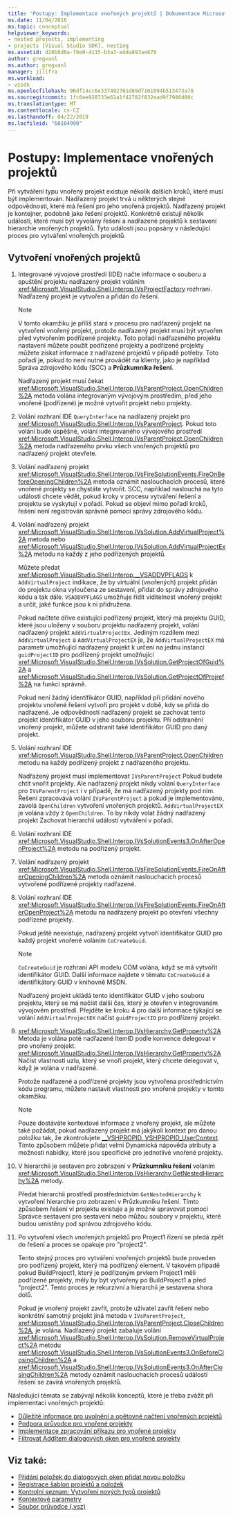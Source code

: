 ```yaml
---
title: 'Postupy: Implementace vnořených projektů | Dokumentace Microsoftu'
ms.date: 11/04/2016
ms.topic: conceptual
helpviewer_keywords:
- nested projects, implementing
- projects [Visual Studio SDK], nesting
ms.assetid: d20b8d6a-f0e0-4115-b3a3-edda893ae678
author: gregvanl
ms.author: gregvanl
manager: jillfra
ms.workload:
- vssdk
ms.openlocfilehash: 96df14cc6e337402761d89d7161094b513473a78
ms.sourcegitcommit: 1fc6ee928733e61a1f42782f832ead9f7946d00c
ms.translationtype: MT
ms.contentlocale: cs-CZ
ms.lasthandoff: 04/22/2019
ms.locfileid: "60104990"
---
```

# <a name="how-to-implement-nested-projects"></a>Postupy: Implementace vnořených projektů

Při vytváření typu vnořený projekt existuje několik dalších kroků, které musí být implementován. Nadřazený projekt trvá u některých stejné odpovědnosti, které má řešení pro jeho vnořená projektů. Nadřazený projekt je kontejner, podobně jako řešení projektů. Konkrétně existují několik událostí, které musí být vyvolány řešení a nadřazené projektů k sestavení hierarchie vnořených projektů. Tyto události jsou popsány v následující proces pro vytváření vnořených projektů.

## <a name="create-nested-projects"></a>Vytvoření vnořených projektů

1. Integrované vývojové prostředí (IDE) načte informace o souboru a spuštění projektu nadřazený projekt voláním <xref:Microsoft.VisualStudio.Shell.Interop.IVsProjectFactory> rozhraní. Nadřazený projekt je vytvořen a přidán do řešení.

    > [!NOTE]
    > V tomto okamžiku je příliš stará v procesu pro nadřazený projekt na vytvoření vnořený projekt, protože nadřazený projekt musí být vytvořen před vytvořením podřízené projekty. Toto pořadí nadřazeného projektu nastavení můžete použít podřízené projekty a podřízené projekty můžete získat informace z nadřazené projektů v případě potřeby. Toto pořadí je, pokud to není nutné provádět na klienty, jako je například Správa zdrojového kódu (SCC) a **Průzkumníka řešení**.

     Nadřazený projekt musí čekat <xref:Microsoft.VisualStudio.Shell.Interop.IVsParentProject.OpenChildren%2A> metoda volána integrovaným vývojovým prostředím, před jeho vnořené (podřízené) je možné vytvořit projekt nebo projekty.

2. Volání rozhraní IDE `QueryInterface` na nadřazený projekt pro <xref:Microsoft.VisualStudio.Shell.Interop.IVsParentProject>. Pokud toto volání bude úspěšné, volání integrovaného vývojového prostředí <xref:Microsoft.VisualStudio.Shell.Interop.IVsParentProject.OpenChildren%2A> metoda nadřazeného prvku všech vnořených projektů pro nadřazený projekt otevřete.

3. Volání nadřazený projekt <xref:Microsoft.VisualStudio.Shell.Interop.IVsFireSolutionEvents.FireOnBeforeOpeningChildren%2A> metoda oznámit naslouchacích procesů, které vnořené projekty se chystáte vytvořit. SCC, například naslouchá na tyto události chcete vědět, pokud kroky v procesu vytváření řešení a projektu se vyskytují v pořadí. Pokud se objeví mimo pořadí kroků, řešení není registrován správně pomocí správy zdrojového kódu.

4. Volání nadřazený projekt <xref:Microsoft.VisualStudio.Shell.Interop.IVsSolution.AddVirtualProject%2A> metoda nebo <xref:Microsoft.VisualStudio.Shell.Interop.IVsSolution.AddVirtualProjectEx%2A> metodu na každý z jeho podřízených projektů.

     Můžete předat <xref:Microsoft.VisualStudio.Shell.Interop.__VSADDVPFLAGS> k `AddVirtualProject` indikace, že by virtuální (vnořených) projekt přidán do projektu okna vyloučena ze sestavení, přidat do správy zdrojového kódu a tak dále. `VSADDVPFLAGS` umožňuje řídit viditelnost vnořený projekt a určit, jaké funkce jsou k ní přidružena.

     Pokud načtete dříve existující podřízený projekt, který má projektu GUID, které jsou uloženy v souboru projektu nadřazený projekt, volání nadřazený projekt `AddVirtualProjectEx`. Jediným rozdílem mezi `AddVirtualProject` a `AddVirtualProjectEX` je, že `AddVirtualProjectEX` má parametr umožňující nadřazený projekt k určení na jednu instanci `guidProjectID` pro podřízený projekt umožňující <xref:Microsoft.VisualStudio.Shell.Interop.IVsSolution.GetProjectOfGuid%2A> a <xref:Microsoft.VisualStudio.Shell.Interop.IVsSolution.GetProjectOfProjref%2A> na funkci správně.

     Pokud není žádný identifikátor GUID, například při přidání nového projektu vnořené řešení vytvoří pro projekt v době, kdy se přidá do nadřazené. Je odpovědností nadřazený projekt se zachovat tento projekt identifikátor GUID v jeho souboru projektu. Při odstranění vnořený projekt, můžete odstranit také identifikátor GUID pro daný projekt.

5. Volání rozhraní IDE <xref:Microsoft.VisualStudio.Shell.Interop.IVsParentProject.OpenChildren> metodu na každý podřízený projekt z nadřazeného projektu.

     Nadřazený projekt musí implementovat `IVsParentProject` Pokud budete chtít vnořit projekty. Ale nadřazený projekt nikdy volání `QueryInterface` pro `IVsParentProject` i v případě, že má nadřazený projekty pod ním. Řešení zpracovává volání `IVsParentProject` a pokud je implementováno, zavolá `OpenChildren` vytvoření vnořených projektů. `AddVirtualProjectEX` je volána vždy z `OpenChildren`. To by nikdy volat žádný nadřazený projekt Zachovat hierarchii událostí vytváření v pořadí.

6. Volání rozhraní IDE <xref:Microsoft.VisualStudio.Shell.Interop.IVsSolutionEvents3.OnAfterOpenProject%2A> metodu na podřízený projekt.

7. Volání nadřazený projekt <xref:Microsoft.VisualStudio.Shell.Interop.IVsFireSolutionEvents.FireOnAfterOpeningChildren%2A> metoda oznámit naslouchacích procesů vytvořené podřízené projekty nadřazené.

8. Volání rozhraní IDE <xref:Microsoft.VisualStudio.Shell.Interop.IVsFireSolutionEvents.FireOnAfterOpenProject%2A> metodu na nadřazený projekt po otevření všechny podřízené projekty.

     Pokud ještě neexistuje, nadřazený projekt vytvoří identifikátor GUID pro každý projekt vnořené voláním `CoCreateGuid`.

    > [!NOTE]
    > `CoCreateGuid` je rozhraní API modelu COM volána, když se má vytvořit identifikátor GUID. Další informace najdete v tématu `CoCreateGuid` a identifikátory GUID v knihovně MSDN.

     Nadřazený projekt ukládá tento identifikátor GUID v jeho souboru projektu, který se má načíst další čas, který je otevřen v integrovaném vývojovém prostředí. Přejděte ke kroku 4 pro další informace týkající se volání `AddVirtualProjectEX` načíst `guidProjectID` pro podřízený projekt.

9. <xref:Microsoft.VisualStudio.Shell.Interop.IVsHierarchy.GetProperty%2A> Metoda je volána poté nadřazené ItemID podle konvence delegovat v pro vnořený projekt. <xref:Microsoft.VisualStudio.Shell.Interop.IVsHierarchy.GetProperty%2A> Načíst vlastnosti uzlu, který se vnoří projekt, který chcete delegovat v, když je volána v nadřazené.

     Protože nadřazené a podřízené projekty jsou vytvořena prostřednictvím kódu programu, můžete nastavit vlastnosti pro vnořené projekty v tomto okamžiku.

    > [!NOTE]
    > Pouze dostáváte kontextové informace z vnořený projekt, ale můžete také požádat, pokud nadřazený projekt má jakýkoli kontext pro danou položku tak, že zkontrolujete [__VSHPROPID. VSHPROPID_UserContext](<xref:Microsoft.VisualStudio.Shell.Interop.__VSHPROPID.VSHPROPID_UserContext>). Tímto způsobem můžete přidat velmi Dynamická nápověda atributy a možnosti nabídky, které jsou specifické pro jednotlivé vnořené projekty.

10. V hierarchii je sestaven pro zobrazení v **Průzkumníku řešení** voláním <xref:Microsoft.VisualStudio.Shell.Interop.IVsHierarchy.GetNestedHierarchy%2A> metody.

     Předat hierarchii prostředí prostřednictvím `GetNestedHierarchy` k vytvoření hierarchie pro zobrazení v Průzkumníku řešení. Tímto způsobem řešení ví projektu existuje a je možné spravovat pomocí Správce sestavení pro sestavení nebo můžou soubory v projektu, které budou umístěny pod správou zdrojového kódu.

11. Po vytvoření všech vnořených projektů pro Project1 řízení se předá zpět do řešení a proces se opakuje pro "project2".

     Tento stejný proces pro vytváření vnořených projektů bude proveden pro podřízený projekt, který má podřízený element. V takovém případě pokud BuildProject1, který je podřízeným prvkem Project1 měli podřízené projekty, měly by být vytvořeny po BuildProject1 a před "project2". Tento proces je rekurzivní a hierarchii je sestavena shora dolů.

     Pokud je vnořený projekt zavřít, protože uživatel zavřít řešení nebo konkrétní samotný projekt jiná metoda v `IVsParentProject`, <xref:Microsoft.VisualStudio.Shell.Interop.IVsParentProject.CloseChildren%2A>, je volána. Nadřazený projekt zabaluje volání <xref:Microsoft.VisualStudio.Shell.Interop.IVsSolution.RemoveVirtualProject%2A> metodu <xref:Microsoft.VisualStudio.Shell.Interop.IVsSolutionEvents3.OnBeforeClosingChildren%2A> a <xref:Microsoft.VisualStudio.Shell.Interop.IVsSolutionEvents3.OnAfterClosingChildren%2A> metody oznámit naslouchacích procesů událostí řešení se zavírá vnořených projektů.

Následující témata se zabývají několik konceptů, které je třeba zvážit při implementaci vnořených projektů:

- [Důležité informace pro uvolnění a opětovné načtení vnořených projektů](../../extensibility/internals/considerations-for-unloading-and-reloading-nested-projects.md)
- [Podpora průvodce pro vnořené projekty](../../extensibility/internals/wizard-support-for-nested-projects.md)
- [Implementace zpracování příkazu pro vnořené projekty](../../extensibility/internals/implementing-command-handling-for-nested-projects.md)
- [Filtrovat AddItem dialogových oken pro vnořené projekty](../../extensibility/internals/filtering-the-additem-dialog-box-for-nested-projects.md)

## <a name="see-also"></a>Viz také:

- [Přidání položek do dialogových oken přidat novou položku](../../extensibility/internals/adding-items-to-the-add-new-item-dialog-boxes.md)
- [Registrace šablon projektů a položek](../../extensibility/internals/registering-project-and-item-templates.md)
- [Kontrolní seznam: Vytvoření nových typů projektů](../../extensibility/internals/checklist-creating-new-project-types.md)
- [Kontextové parametry](../../extensibility/internals/context-parameters.md)
- [Soubor průvodce (.vsz)](../../extensibility/internals/wizard-dot-vsz-file.md)